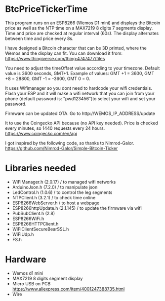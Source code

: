 # BtcPriceTickerTime

This program runs on an ESP8266 (Wemos D1 mini) and displays the Bitcoin price as well as the NTP time on a MAX7219 8 digits 7 segments display. 
Time and price are checked at regular interval (60s). The display alternates between time and price every 8s.

I have designed a Bitcoin character that can be 3D printed, where the Wemos and the display can fit.
You can download it from: https://www.thingiverse.com/thing:4747477/files

You need to adjust the timeOffset value according to your timezone. Default value is 3600 seconds, GMT+1.
Example of values: GMT +1 = 3600, GMT +8 = 28800, GMT -1 = -3600, GMT 0 = 0.

It uses Wifimanager so you dont need to hardcode your wifi credentials. Flash your ESP and it will make a wifi network that you can join from your phone (default password is: "pwd123456")to select your wifi and set your password.

Firmware can be updated OTA. Go to http://WEMOS_IP_ADDRESS/update
  
It to use the Coingecko API because (no API key needed). Price is checked every minutes, so 1440 requests every 24 hours.
https://www.coingecko.com/en/api

I got inspired by the following code, so thanks to Nimrod-Galor. https://github.com/Nimrod-Galor/Simple-Bitcoin-Ticker

# Libraries needed

- WiFiManager.h (2.0.17) /  to managed wifi networks
- ArduinoJson.h (7.2.0) /  to manipulate json
- LedControl.h (1.0.6) /  to control the leg segments
- NTPClient.h (3.2.1) /  to check time online
- ESP8266WebServer.h /  to host a webpage
- ESP8266httpUpdate.h (2.1.145) / to update the firmware via wifi
- PubSubClient.h (2.8)
- ESP8266WiFi.h
- ESP8266HTTPClient.h
- WiFiClientSecureBearSSL.h
- WiFiUdp.h
- FS.h 

# Hardware
- Wemos d1 mini
- MAX7219 8 digits segment display
- Micro USB on PCB    https://www.aliexpress.com/item/4001247388735.html
- Wire




